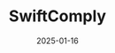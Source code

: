---  
layout: startup_page  
title: "SwiftComply"  
id: "swiftcomply.com"  
permalink: "/swiftcomplyswiftcomply.com01162025/"  
website: "https://www.swiftcomply.com/"  
funding_round: "Strategic Investment"  
funding_amount: ""  
investors: "M33 Growth"  
about: "SwiftComply provides software for water and wastewater compliance, serving over 300 cities across North America. Their platform offers real-time data solutions to streamline workflows, improve public health, and enhance environmental safety by addressing challenges in compliance tracking and reporting."  
markets: "Software, Water Management, Wastewater Management, Compliance, GovTech, Government, Business/Productivity Software, Environmental Services (B2B)"  
hq: "Pleasanton, California, United States"  
founded_year: "2016"  
linkedin: "https://www.linkedin.com/company/swiftcomply"  
twitter: "https://twitter.com/SwiftComply"  
instagram: ""  
facebook: "https://www.facebook.com/SwiftComply"  
crunchbase: "https://www.crunchbase.com/organization/swiftcomply-ie"  
pitchbook: "https://pitchbook.com/profiles/company/161644-06"  

date_display: "16-Jan-2025"  
date: "2025-01-16"

# SEO Optimization  
meta_title: "SwiftComply - Strategic Investment"  
meta_description: "SwiftComply, SwiftComply provides software for water and wastewater compliance, serving over 300 cities across North America. Their platform offers real-time data ..."  
meta_keywords: "SwiftComply, Software, Water Management, Wastewater Management, Compliance, GovTech, Government, Business/Productivity Software, Environmental Services (B2B), Strategic Investment funding"  
canonical_url: "https://startup.projectstartups.com/swiftcomplyswiftcomply.com01162025/"  
---